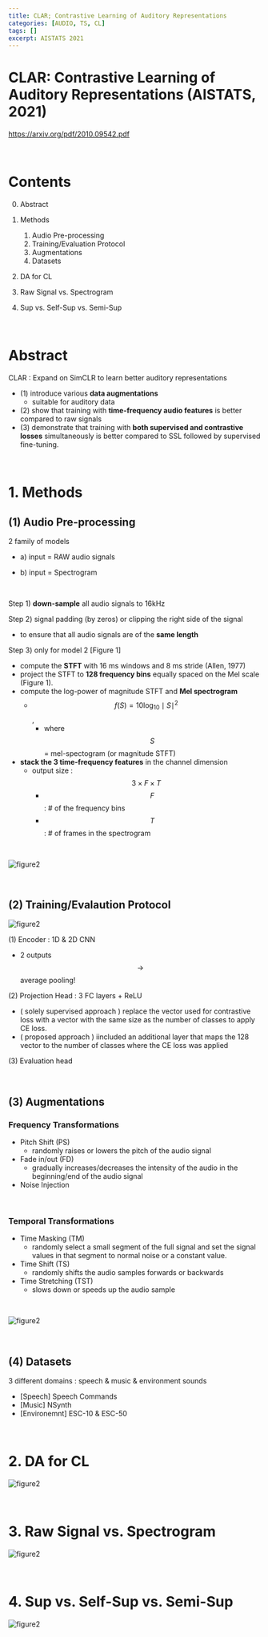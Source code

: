 ```yaml
---
title: CLAR; Contrastive Learning of Auditory Representations
categories: [AUDIO, TS, CL]
tags: []
excerpt: AISTATS 2021
---
```


<script src="https://cdn.mathjax.org/mathjax/latest/MathJax.js?config=TeX-AMS-MML_HTMLorMML" type="text/javascript"></script>

# CLAR: Contrastive Learning of Auditory Representations (AISTATS, 2021)

https://arxiv.org/pdf/2010.09542.pdf

<br>

# Contents

0. Abstract
1. Methods
   1. Audio Pre-processing
   2. Training/Evaluation Protocol
   3. Augmentations
   4. Datasets

2. DA for CL
3. Raw Signal vs. Spectrogram
4. Sup vs. Self-Sup vs. Semi-Sup


<br>

# Abstract

CLAR : Expand on SimCLR to learn better auditory representations

- (1) introduce various **data augmentations** 
  - suitable for auditory data
- (2) show that training with **time-frequency audio features** is better compared to raw signals
- (3) demonstrate that training with **both supervised and contrastive losses** simultaneously is better compared to SSL followed by supervised fine-tuning. 

<br>

# 1. Methods

## (1) Audio Pre-processing

2 family of models

- a) input = RAW audio signals

- b) input = Spectrogram

<br>

Step 1) **down-sample** all audio signals to 16kHz

Step 2) signal padding (by zeros) or clipping the right side of the signal 

- to ensure that all audio signals are of the **same length**

Step 3) only for model 2 [Figure 1]

- compute the **STFT** with 16 ms windows and 8 ms stride (Allen, 1977)
- project the STFT to **128 frequency bins** equally spaced on the Mel scale (Figure 1). 
- compute the log-power of magnitude STFT and **Mel spectrogram** 
  - $$f(S)=10 \log _{10} \mid S \mid^2$$, 
    - where $$S$$ = mel-spectogram (or magnitude STFT)
- **stack the 3 time-frequency features** in the channel dimension
  - output size : $$3 \times F \times T$$
    - $$F$$ : \#  of the frequency bins
    - $$T$$ : \# of frames in the spectrogram

<br>

![figure2](/assets/img/audio/img173.png)

<br>

## (2) Training/Evalaution Protocol

![figure2](/assets/img/audio/img174.png)

(1) Encoder : 1D & 2D CNN

- 2 outputs $$\rightarrow$$  average pooling!

(2) Projection Head : 3 FC layers + ReLU

- ( solely supervised approach ) replace the vector used for contrastive loss with a vector with the same size as the number of classes to apply CE loss. 
- ( proposed approach ) iincluded an additional layer that maps the 128 vector to the number of classes where the CE loss was applied

(3) Evaluation head

<br>

## (3) Augmentations

### Frequency Transformations

- Pitch Shift (PS)
  - randomly raises or lowers the pitch of the audio signal
- Fade in/out (FD)
  - gradually increases/decreases the intensity of the audio in the beginning/end of the audio signal
- Noise Injection

<br>

### Temporal Transformations

- Time Masking (TM)
  - randomly select a small segment of the full signal and set the signal values in that segment to normal noise or a constant value. 
- Time Shift (TS)
  - randomly shifts the audio samples forwards or backwards
- Time Stretching (TST)
  - slows down or speeds up the audio sample

<br>

![figure2](/assets/img/audio/img175.png)

<br>

## (4) Datasets

3 different domains : speech & music & environment sounds

- [Speech] Speech Commands
- [Music] NSynth
- [Environemnt] ESC-10 & ESC-50

<br>

# 2. DA for CL

![figure2](/assets/img/audio/img176.png)

<br>

# 3. Raw Signal vs. Spectrogram

![figure2](/assets/img/audio/img177.png)

<br>

# 4. Sup vs. Self-Sup vs. Semi-Sup

![figure2](/assets/img/audio/img178.png)
